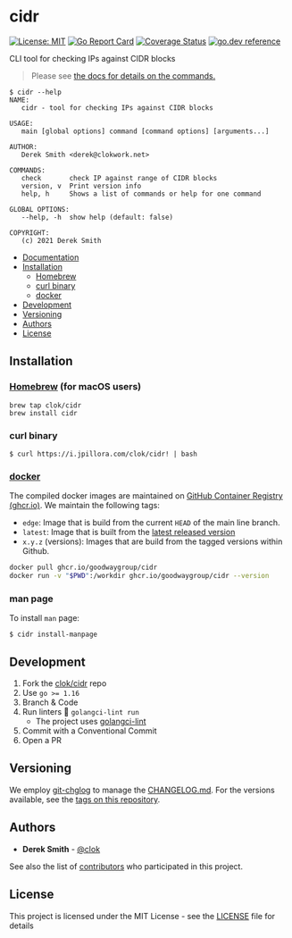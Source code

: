 # cidr

[![License: MIT](https://img.shields.io/badge/License-MIT-brightgreen.svg)](https://github.com/clok/cidr/blob/master/LICENSE)
[![Go Report Card](https://goreportcard.com/badge/clok/cidr)](https://goreportcard.com/report/clok/cidr)
[![Coverage Status](https://coveralls.io/repos/github/clok/cidr/badge.svg)](https://coveralls.io/github/clok/cidr)
[![go.dev reference](https://img.shields.io/badge/go.dev-reference-007d9c?logo=go&logoColor=white)](https://pkg.go.dev/github.com/clok/cidr?tab=overview)

CLI tool for checking IPs against CIDR blocks

> Please see [the docs for details on the commands.](./docs/cidr.md)

```text
$ cidr --help
NAME:
   cidr - tool for checking IPs against CIDR blocks

USAGE:
   main [global options] command [command options] [arguments...]

AUTHOR:
   Derek Smith <derek@clokwork.net>

COMMANDS:
   check       check IP against range of CIDR blocks
   version, v  Print version info
   help, h     Shows a list of commands or help for one command

GLOBAL OPTIONS:
   --help, -h  show help (default: false)

COPYRIGHT:
   (c) 2021 Derek Smith
```

- [Documentation](./docs/cidr.md)
- [Installation](#installation)
    - [Homebrew](#homebrewhttpsbrewsh-for-macos-users)
    - [curl binary](#curl-binary)
    - [docker](#dockerhttpswwwdockercom)
- [Development](#development)
- [Versioning](#versioning)
- [Authors](#authors)
- [License](#license)

## Installation

### [Homebrew](https://brew.sh) (for macOS users)

```
brew tap clok/cidr
brew install cidr
```

### curl binary

```
$ curl https://i.jpillora.com/clok/cidr! | bash
```

### [docker](https://www.docker.com/)

The compiled docker images are maintained
on [GitHub Container Registry (ghcr.io)](https://github.com/orgs/clok/packages/container/package/cidr). We maintain the
following tags:

- `edge`: Image that is build from the current `HEAD` of the main line branch.
- `latest`: Image that is built from the [latest released version](https://github.com/clok/cidr/releases)
- `x.y.z` (versions): Images that are build from the tagged versions within Github.

```bash
docker pull ghcr.io/goodwaygroup/cidr
docker run -v "$PWD":/workdir ghcr.io/goodwaygroup/cidr --version
```

### man page

To install `man` page:

```
$ cidr install-manpage
```

## Development

1. Fork the [clok/cidr](https://github.com/clok/cidr) repo
1. Use `go >= 1.16`
1. Branch & Code
1. Run linters :broom: `golangci-lint run`
    - The project uses [golangci-lint](https://golangci-lint.run/usage/install/#local-installation)
1. Commit with a Conventional Commit
1. Open a PR

## Versioning

We employ [git-chglog](https://github.com/git-chglog/git-chglog) to manage the [CHANGELOG.md](CHANGELOG.md). For the
versions available, see the [tags on this repository](https://github.com/clok/cidr/tags).

## Authors

* **Derek Smith** - [@clok](https://github.com/clok)

See also the list of [contributors](https://github.com/clok/cidr/contributors) who participated in this project.

## License

This project is licensed under the MIT License - see the [LICENSE](LICENSE) file for details